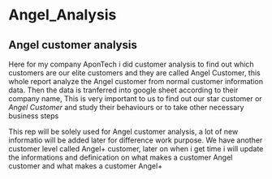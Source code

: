 # Angel_Analysis
## Angel customer analysis
Here for my company AponTech i did customer analysis to find out which customers are our elite customers and they are called Angel Customer, this whole report analyze the Angel customer from normal customer information data. Then the data is tranferred into google sheet according to their company name, This is very important to us to find out our star customer or *Angel Customer* and study their behaviours or to take other necessary business steps

This rep will be solely used for Angel customer analysis, a lot of new informatio will be added later for difference work purpose. 
We have another customer level called Angel+ customer, later on when i get time i will update the informations and definication on what makes a customer Angel customer and what makes a customer Angel+
